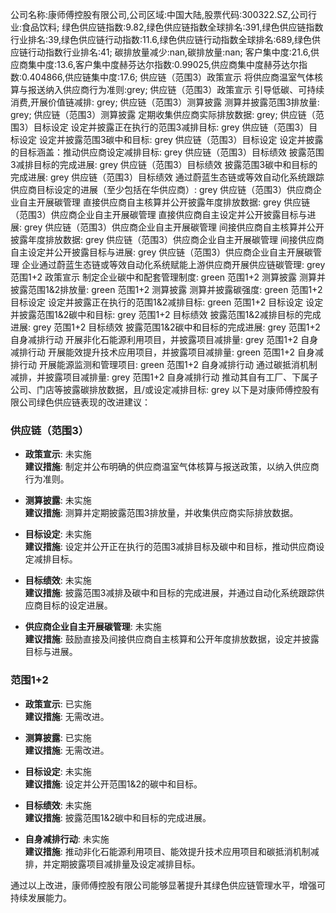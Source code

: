 公司名称:康师傅控股有限公司,公司区域:中国大陆,股票代码:300322.SZ,公司行业:食品饮料;        绿色供应链指数:9.82,绿色供应链指数全球排名:391,绿色供应链指数行业排名:39,绿色供应链行动指数:11.6,绿色供应链行动指数全球排名:689,绿色供应链行动指数行业排名:41;        碳排放量减少:nan,碳排放量:nan;        客户集中度:21.6,供应商集中度:13.6,客户集中度赫芬达尔指数:0.99025,供应商集中度赫芬达尔指数:0.404866,供应链集中度:17.6;        供应链（范围3）政策宣示 将供应商温室气体核算与报送纳入供应商行为准则:grey;        供应链（范围3）政策宣示 引导低碳、可持续消费,开展价值链减排: grey;        供应链（范围3）测算披露 测算并披露范围3排放量: grey;        供应链（范围3）测算披露 定期收集供应商实际排放数据: grey;        供应链（范围3）目标设定 设定并披露正在执行的范围3减排目标: grey        供应链（范围3）目标设定 设定并披露范围3碳中和目标: grey        供应链（范围3）目标设定 设定并披露的目标涵盖：推动供应商设定减排目标: grey        供应链（范围3）目标绩效 披露范围3减排目标的完成进展: grey        供应链（范围3）目标绩效 披露范围3碳中和目标的完成进展: grey        供应链（范围3）目标绩效 通过蔚蓝生态链或等效自动化系统跟踪供应商目标设定的进展（至少包括在华供应商）: grey        供应链（范围3）供应商企业自主开展碳管理 直接供应商自主核算并公开披露年度排放数据: grey        供应链（范围3）供应商企业自主开展碳管理 直接供应商自主设定并公开披露目标与进展: grey        供应链（范围3）供应商企业自主开展碳管理 间接供应商自主核算并公开披露年度排放数据: grey        供应链（范围3）供应商企业自主开展碳管理 间接供应商自主设定并公开披露目标与进展: grey        供应链（范围3）供应商企业自主开展碳管理 企业通过蔚蓝生态链或等效自动化系统赋能上游供应商开展供应链碳管理: grey        范围1+2 政策宣示 制定企业碳中和配套管理制度: green        范围1+2 测算披露 测算并披露范围1&2排放量: green        范围1+2 测算披露 测算并披露碳强度: green        范围1+2 目标设定 设定并披露正在执行的范围1&2减排目标: green        范围1+2 目标设定 设定并披露范围1&2碳中和目标: grey        范围1+2 目标绩效 披露范围1&2减排目标的完成进展: grey        范围1+2 目标绩效 披露范围1&2碳中和目标的完成进展: grey        范围1+2 自身减排行动 开展非化石能源利用项目，并披露项目减排量: grey        范围1+2 自身减排行动 开展能效提升技术应用项目，并披露项目减排量: green        范围1+2 自身减排行动 开展能源监测和管理项目: green        范围1+2 自身减排行动 通过碳抵消机制减排，并披露项目减排量: grey        范围1+2 自身减排行动 推动其自有工厂、下属子公司、门店等披露碳排放数据，且/或设定减排目标: grey
以下是对康师傅控股有限公司绿色供应链表现的改进建议：

### 供应链（范围3）

- **政策宣示**: 未实施  
  **建议措施**: 制定并公布明确的供应商温室气体核算与报送政策，以纳入供应商行为准则。

- **测算披露**: 未实施  
  **建议措施**: 测算并定期披露范围3排放量，并收集供应商实际排放数据。

- **目标设定**: 未实施  
  **建议措施**: 设定并公开正在执行的范围3减排目标及碳中和目标，推动供应商设定减排目标。

- **目标绩效**: 未实施  
  **建议措施**: 披露范围3减排及碳中和目标的完成进展，并通过自动化系统跟踪供应商目标的设定进展。

- **供应商企业自主开展碳管理**: 未实施  
  **建议措施**: 鼓励直接及间接供应商自主核算和公开年度排放数据，设定并披露目标与进展。

### 范围1+2

- **政策宣示**: 已实施  
  **建议措施**: 无需改进。

- **测算披露**: 已实施  
  **建议措施**: 无需改进。

- **目标设定**: 未实施  
  **建议措施**: 设定并公开范围1&2的碳中和目标。

- **目标绩效**: 未实施  
  **建议措施**: 披露范围1&2碳中和目标的完成进展。

- **自身减排行动**: 未实施  
  **建议措施**: 推动非化石能源利用项目、能效提升技术应用项目和碳抵消机制减排，并定期披露项目减排量及设定减排目标。

通过以上改进，康师傅控股有限公司能够显著提升其绿色供应链管理水平，增强可持续发展能力。
